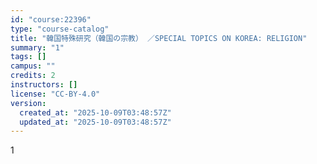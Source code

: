 ```yaml
---
id: "course:22396"
type: "course-catalog"
title: "韓国特殊研究（韓国の宗教） ／SPECIAL TOPICS ON KOREA: RELIGION"
summary: "1"
tags: []
campus: ""
credits: 2
instructors: []
license: "CC-BY-4.0"
version:
  created_at: "2025-10-09T03:48:57Z"
  updated_at: "2025-10-09T03:48:57Z"
---
```

1
